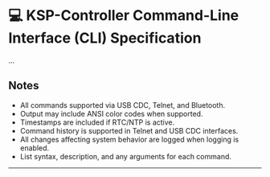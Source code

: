 # 💻 KSP-Controller Command-Line Interface (CLI) Specification

...

## Notes

- All commands supported via USB CDC, Telnet, and Bluetooth.
- Output may include ANSI color codes when supported.
- Timestamps are included if RTC/NTP is active.
- Command history is supported in Telnet and USB CDC interfaces.
- All changes affecting system behavior are logged when logging is enabled.
- List syntax, description, and any arguments for each command.

---

